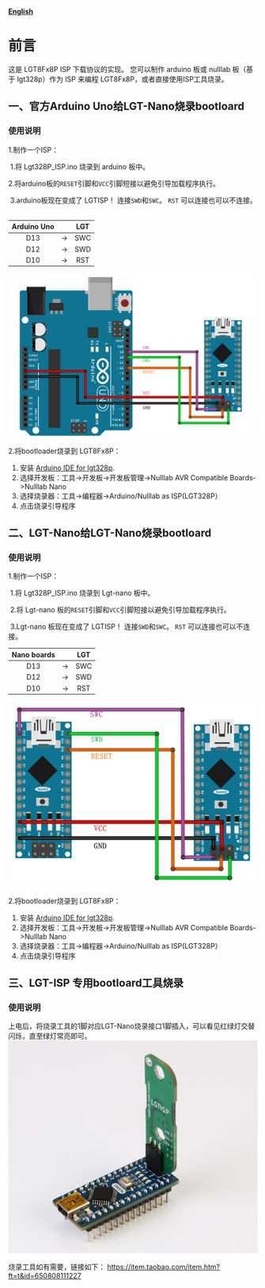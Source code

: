 **[English](README.md)**

# 前言
这是 LGT8Fx8P ISP 下载协议的实现。 您可以制作 arduino 板或 nulllab 板（基于 lgt328p）作为 ISP 来编程 LGT8Fx8P，或者直接使用ISP工具烧录。

## 一、官方Arduino Uno给LGT-Nano烧录bootloard

### 使用说明
 1.制作一个ISP：

​     1.将 Lgt328P_ISP.ino 烧录到 arduino 板中。

​     2.将arduino板的`RESET`引脚和`VCC`引脚短接以避免引导加载程序执行。

​     3.arduino板现在变成了 LGTISP！ 连接`SWD`和`SWC`。 `RST` 可以连接也可以不连接。
​     

| Arduino Uno |      | LGT  |
| :---------: | :--: | :--: |
|     D13     |  ->  | SWC  |
|     D12     |  ->  | SWD  |
|     D10     |  ->  | RST  |

 ![](./Arduino_ISP.png)

2.将bootloader烧录到 LGT8Fx8P：

1. 安装 [Arduino IDE for lgt328p](https://github.com/nulllaborg/arduino_nulllab). 
2. 选择开发板：工具->开发板->开发板管理->Nulllab AVR Compatible Boards->Nulllab Nano
3. 选择烧录器：工具->编程器->Arduino/Nulllab as ISP(LGT328P）
4. 点击烧录引导程序

## 二、LGT-Nano给LGT-Nano烧录bootloard

### 使用说明
 1.制作一个ISP：

​     1.将 Lgt328P_ISP.ino 烧录到 Lgt-nano 板中。

​     2.将 Lgt-nano 板的`RESET`引脚和`VCC`引脚短接以避免引导加载程序执行。

​     3.Lgt-nano 板现在变成了 LGTISP！ 连接`SWD`和`SWC`。 `RST` 可以连接也可以不连接。
​      

| Nano boards |      | LGT  |
| :---------: | :--: | :--: |
|     D13     |  ->  | SWC  |
|     D12     |  ->  | SWD  |
|     D10     |  ->  | RST  |

 ![](./Lgt-Nano_ISP.png)

 2.将bootloader烧录到 LGT8Fx8P：

1. 安装 [Arduino IDE for lgt328p](https://github.com/nulllaborg/arduino_nulllab). 
2. 选择开发板：工具->开发板->开发板管理->Nulllab AVR Compatible Boards->Nulllab Nano
3. 选择烧录器：工具->编程器->Arduino/Nulllab as ISP(LGT328P）
4. 点击烧录引导程序

## 三、LGT-ISP 专用bootloard工具烧录

### 使用说明
 上电后，将烧录工具的1脚对应LGT-Nano烧录接口1脚插入，可以看见红绿灯交替闪烁，直至绿灯常亮即可。
![](./ISP_Tool.png)

烧录工具如有需要，链接如下：
https://item.taobao.com/item.htm?ft=t&id=650808111227



